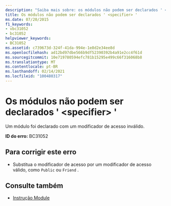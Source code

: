 ```yaml
---
description: "Saiba mais sobre: os módulos não podem ser declarados ' <specifier> '"
title: Os módulos não podem ser declarados ' <specifier> '
ms.date: 07/20/2015
f1_keywords:
- vbc31052
- bc31052
helpviewer_keywords:
- BC31052
ms.assetid: c739673d-324f-41da-994e-1e8d2e34ee8d
ms.openlocfilehash: ad12bd97dbe566b9df52390392b4a91e2cc4f61d
ms.sourcegitcommit: 10e719780594efc781b15295e499c66f316068b8
ms.translationtype: MT
ms.contentlocale: pt-BR
ms.lasthandoff: 02/14/2021
ms.locfileid: "100480317"
---
```

# <a name="modules-cannot-be-declared-specifier"></a>Os módulos não podem ser declarados ' \<specifier> '

Um módulo foi declarado com um modificador de acesso inválido.  
  
 **ID do erro:** BC31052  
  
## <a name="to-correct-this-error"></a>Para corrigir este erro  
  
- Substitua o modificador de acesso por um modificador de acesso válido, como `Public` ou `Friend` .  
  
## <a name="see-also"></a>Consulte também

- [Instrução Module](../language-reference/statements/module-statement.md)

